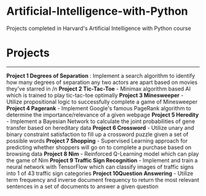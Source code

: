 # Artificial-Intelligence-with-Python
Projects completed in Harvard's Artificial Intelligence with Python course

# Projects
---
**Project 1 Degrees of Separation** : Implement a search algorithm to identify how many degrees of separation any two actors are apart based on movies they've starred in /n
**Project 2 Tic-Tac-Toe** - Minimax algorithm based AI which is trained to play tic-tac-toe optimally
**Project 3 Minesweeper** - Utilize propositional logic to successfully complete a game of Minesweeper
**Project 4 Pagerank** - Implement Google's famous PageRank algorithm to determine the importance/relevance of a given webpage
**Project 5 Heredity** - Implement a Bayesian Network to calculate the joint probabilities of gene transfer based on hereditary data
**Project 6 Crossword** - Utilize unary and binary constraint satisfaction to fill up a crossword puzzle given a set of possible words
**Project 7 Shopping** - Supervised Learning approach for predicting whether shoppers will go on to complete a purchase based on browsing data
**Project 8 Nim** - Reinforced Q-Learning model which can play the game of Nim
**Project 9 Traffic Sign Recognition** - Implement and train a neural network with TensorFlow which can classify images of traffic signs into 1 of 43 traffic sign categories
**Project 10Question Answering** - Utilize term frequency and inverse document frequency to return the most relevant sentences in a set of documents to answer a given question

